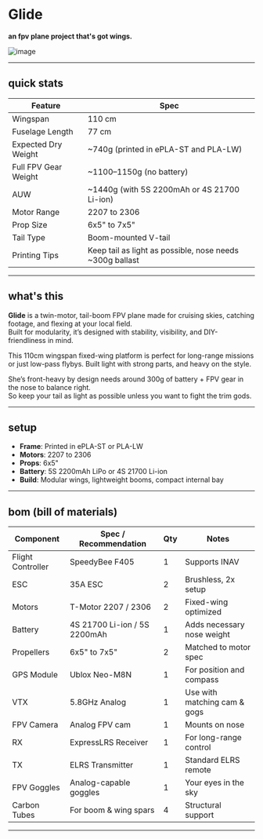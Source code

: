 # Glide  
**an fpv plane project that's got wings.**

![image](https://github.com/user-attachments/assets/30f52869-57f5-4368-8a26-9b7506fdd3d9)


---

## quick stats  

| Feature           | Spec                                                   |
|------------------|--------------------------------------------------------|
| Wingspan         | 110 cm                                                 |
| Fuselage Length  | 77 cm                                                  |
| Expected Dry Weight | ~740g (printed in ePLA-ST and PLA-LW)                |
| Full FPV Gear Weight | ~1100–1150g (no battery)                             |
| AUW              | ~1440g (with 5S 2200mAh or 4S 21700 Li-ion)            |
| Motor Range      | 2207 to 2306                                           |
| Prop Size        | 6x5" to 7x5"                                           |
| Tail Type        | Boom-mounted V-tail                                   |
| Printing Tips    | Keep tail as light as possible, nose needs ~300g ballast |

---

## what's this  

**Glide** is a twin-motor, tail-boom FPV plane made for cruising skies, catching footage, and flexing at your local field.  
Built for modularity, it’s designed with stability, visibility, and DIY-friendliness in mind.

This 110cm wingspan fixed-wing platform is perfect for long-range missions or just low-pass flybys. Built light with strong parts, and heavy on the style.

She’s front-heavy by design   needs around 300g of battery + FPV gear in the nose to balance right.  
So keep your tail as light as possible unless you want to fight the trim gods.

---

## setup  

- **Frame**: Printed in ePLA-ST or PLA-LW  
- **Motors**: 2207 to 2306  
- **Props**: 6x5"  
- **Battery**: 5S 2200mAh LiPo or 4S 21700 Li-ion  
- **Build**: Modular wings, lightweight booms, compact internal bay

---

## bom (bill of materials)  

| Component        | Spec / Recommendation           | Qty | Notes                          |
|------------------|----------------------------------|-----|--------------------------------|
| Flight Controller| SpeedyBee F405                  | 1   | Supports INAV                  |
| ESC              | 35A ESC                         | 2   | Brushless, 2x setup            |
| Motors           | T-Motor 2207 / 2306             | 2   | Fixed-wing optimized           |
| Battery          | 4S 21700 Li-ion / 5S 2200mAh    | 1   | Adds necessary nose weight     |
| Propellers       | 6x5" to 7x5"                    | 2   | Matched to motor spec          |
| GPS Module       | Ublox Neo-M8N                   | 1   | For position and compass       |
| VTX              | 5.8GHz Analog                   | 1   | Use with matching cam & gogs   |
| FPV Camera       | Analog FPV cam                  | 1   | Mounts on nose                 |
| RX               | ExpressLRS Receiver             | 1   | For long-range control         |
| TX               | ELRS Transmitter                | 1   | Standard ELRS remote           |
| FPV Goggles      | Analog-capable goggles          | 1   | Your eyes in the sky           |
| Carbon Tubes     | For boom & wing spars           | 4   | Structural support             |

---

